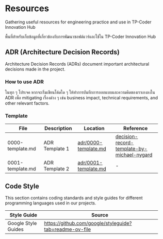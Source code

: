 # Resources
Gathering useful resources for engineering practice and use in TP-Coder Innovation Hub

พื้นที่สำหรับเก็บข้อมูลที่เกี่ยวข้องกับการพัฒนาซอฟต์แวร์และใช้ใน TP-Coder Innovation Hub

## ADR (Architecture Decision Records)

Architecture Decision Records (ADRs) document important architectural decisions made in the project.

### How to use ADR

ในทุก ๆ โปรเจค หากจะเริ่มเขียนโค้ดใด ๆ ให้ทำการบันทึกการออกแบบและความคิดของเราเองลงใน ADR เพื่อ mitigating เรื่องต่าง ๆ เช่น business impact, technical requirements, and other relevant factors.

### Template

| File | Description | Location | Reference |
|------|-------------|----------|-----------|
| 0000-template.md | ADR Template 1 | [adr/0000-template.md](adr/0000-template.md) | [decision-record-template-by-michael-nygard](https://github.com/joelparkerhenderson/architecture-decision-record/tree/main/locales/en/templates/decision-record-template-by-michael-nygard) |
| 0001-template.md | ADR Template 2 | [adr/0001-template.md](adr/0001-template.md) | - |

## Code Style

This section contains coding standards and style guides for different programming languages used in our projects.

| Style Guide | Source |
|----------|-------------|
| Google Style Guides | https://github.com/google/styleguide?tab=readme-ov-file |

